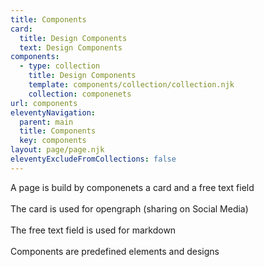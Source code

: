 ```yaml
---
title: Components
card:
  title: Design Components
  text: Design Components
components:
  - type: collection
    title: Design Components
    template: components/collection/collection.njk
    collection: componenets
url: components
eleventyNavigation:
  parent: main
  title: Components
  key: components
layout: page/page.njk
eleventyExcludeFromCollections: false
---
```

A page is build by componenets a card and a free text field\
\
T﻿he card is used for opengraph (sharing on Social Media) \
\
T﻿he free text field is used for markdown \
\
C﻿omponents are predefined elements and designs